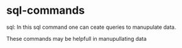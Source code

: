 # sql-commands
sql:
In this sql command one can ceate queries to manupulate data.

These commands may be helpfull in manupullating data
                   

